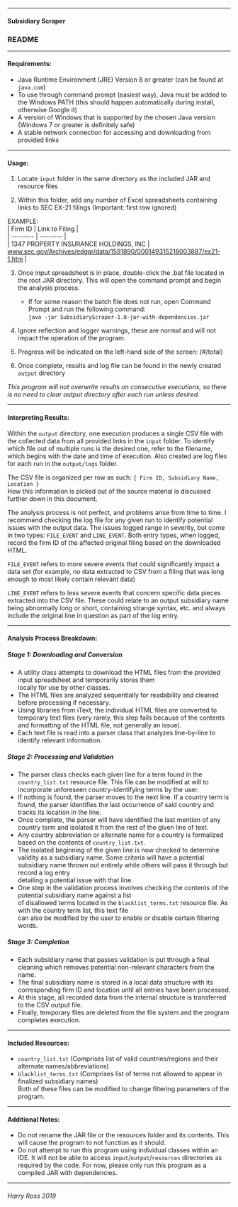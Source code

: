 ----------------------------------
#### Subsidiary Scraper
### README

----------------------------------
#### Requirements:
* Java Runtime Environment (JRE) Version 8 or greater (can be found at `java.com`)
* To use through command prompt (easiest way), Java must be added to the Windows PATH (this should happen automatically during install, otherwise Google it)
* A version of Windows that is supported by the chosen Java version (Windows 7 or greater is definitely safe)
* A stable network connection for accessing and downloading from provided links

----------------------------------
#### Usage:

1. Locate `input` folder in the same directory as the included JAR and resource files

2. Within this folder, add any number of Excel spreadsheets containing links to SEC EX-21 filings 
(Important: first row ignored)  

EXAMPLE:  
| Firm ID | Link to Filing |  
| -------- | -------- |  
| 1347 PROPERTY INSURANCE HOLDINGS, INC | www.sec.gov/Archives/edgar/data/1591890/000149315218003887/ex21-1.htm |  


3. Once input spreadsheet is in place, double-click the .bat file located in the root JAR directory. This will open the
command prompt and begin the analysis process.
    * If for some reason the batch file does not run, open Command Prompt and run the following command:  
    `java -jar SubsidiaryScraper-1.0-jar-with-dependencies.jar`  

4. Ignore reflection and logger warnings, these are normal and will not impact the operation of the program.

5. Progress will be indicated on the left-hand side of the screen: (#/total)

6. Once complete, results and log file can be found in the newly created `output` directory

_This program will not overwrite results on consecutive executions, so there is no need to clear output directory
after each run unless desired._

----------------------------------
#### Interpreting Results:
Within the `output` directory, one execution produces a single CSV file with the collected data from all provided 
links in the `input` folder. To identify which file out of multiple runs is the desired one, refer to the filename, 
which begins with the date and time of execution. Also created are log files for each run in the `output/logs` folder.  
  
The CSV file is organized per row as such: `{ Firm ID, Subsidiary Name, Location }`  
How this information is picked out of the source material is discussed further down in this document.
  
The analysis process is not perfect, and problems arise from time to time. I recommend checking the log file for any 
given run to identify potential issues with the output data. The issues logged range in severity, but come in two types: 
`FILE_EVENT` and `LINE_EVENT`. Both entry types, when logged, record the firm ID of the affected original filing based on 
the downloaded HTML.  
  
`FILE_EVENT` refers to more severe events that could significantly impact a data set (for example, no data extracted to 
CSV from a filing that was long enough to most likely contain relevant data)  
  
`LINE_EVENT` refers to less severe events that concern specific data pieces extracted into the CSV file. These could 
relate to an output subsidiary name being abnormally long or short, containing strange syntax, etc. and always include 
the original line in question as part of the log entry.

----------------------------------
#### Analysis Process Breakdown:  
##### Stage 1: Downloading and Conversion
* A utility class attempts to download the HTML files from the provided input spreadsheet and temporarily stores them  
locally for use by other classes.
* The HTML files are analyzed sequentially for readability and cleaned before processing if necessary.
* Using libraries from iText, the individual HTML files are converted to temporary text files (very rarely, 
this step fails because of the contents and formatting of the HTML file, not generally an issue).  
* Each text file is read into a parser class that analyzes line-by-line to identify relevant information.

##### Stage 2: Processing and Validation
* The parser class checks each given line for a term found in the `country_list.txt` resource file. This file can be 
modified at will to incorporate unforeseen country-identifying terms by the user.
* If nothing is found, the parser moves to the next line. If a country term is found, the parser identifies the last 
occurrence of said country and tracks its location in the line.
* Once complete, the parser will have identified the last mention of any country term and isolated it from the rest 
of the given line of text.
* Any country abbreviation or alternate name for a country is formalized based on the contents of `country_list.txt`.
* The isolated beginning of the given line is now checked to determine validity as a subsidiary name. Some criteria 
will have a potential subsidiary name thrown out entirely while others will pass it through but record a log entry  
detailing a potential issue with that line.
* One step in the validation process involves checking the contents of the potential subsidiary name against a list  
of disallowed terms located in the `blacklist_terms.txt` resource file. As with the country term list, this text file  
can also be modified by the user to enable or disable certain filtering words.

##### Stage 3: Completion
* Each subsidiary name that passes validation is put through a final cleaning which removes potential non-relevant 
characters from the name.
* The final subsidiary name is stored in a local data structure with its corresponding firm ID and location until 
all entries have been processed.
* At this stage, all recorded data from the internal structure is transferred to the CSV output file.
* Finally, temporary files are deleted from the file system and the program completes execution.

-----------------------------------
#### Included Resources:
* `country_list.txt` (Comprises list of valid countries/regions and their alternate names/abbreviations)
* `blacklist_terms.txt` (Comprises list of terms not allowed to appear in finalized subsidiary names)  
Both of these files can be modified to change filtering parameters of the program.  

----------------------------------
#### Additional Notes:
* Do not rename the JAR file or the resources folder and its contents. This will cause the program to not function as 
it should.
* Do not attempt to run this program using individual classes within an IDE. It will not be able to access 
`input`/`output`/`resources` directories as required by the code. For now, please only run this program as a compiled 
JAR with dependencies.

-----------------------------------

###### _Harry Ross 2019_
